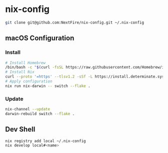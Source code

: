# nix-config

```sh
git clone git@github.com:NextFire/nix-config.git ~/.nix-config
```

## macOS Configuration

### Install

```sh
# Install Homebrew
/bin/bash -c "$(curl -fsSL https://raw.githubusercontent.com/Homebrew/install/HEAD/install.sh)"
# Install Nix
curl --proto '=https' --tlsv1.2 -sSf -L https://install.determinate.systems/nix | sh -s -- install
# Apply configuration
nix run nix-darwin -- switch --flake .
```

### Update

```sh
nix-channel --update
darwin-rebuild switch --flake .
```

## Dev Shell

```sh
nix registry add local ~/.nix-config
nix develop local#<name>
```
